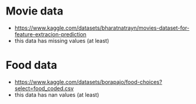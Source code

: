 # Movie data
* https://www.kaggle.com/datasets/bharatnatrayn/movies-dataset-for-feature-extracion-prediction
* this data has missing values (at least) 

# Food data
* https://www.kaggle.com/datasets/borapajo/food-choices?select=food_coded.csv
* this data has nan values (at least)